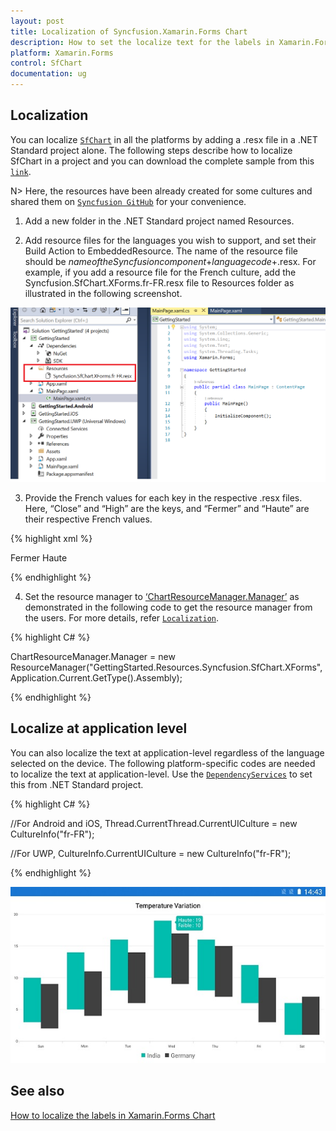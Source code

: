 ```yaml
---
layout: post
title: Localization of Syncfusion.Xamarin.Forms Chart
description: How to set the localize text for the labels in Xamarin.Forms Syncfusion SfChart.
platform: Xamarin.Forms
control: SfChart
documentation: ug
---
```


## Localization 

You can localize [`SfChart`](https://help.syncfusion.com/cr/xamarin/Syncfusion.SfChart.XForms.SfChart.html) in all the platforms by adding a .resx file in a .NET Standard project alone. The following steps describe how to localize SfChart in a project and you can download the complete sample from this [`link`](https://github.com/SyncfusionExamples/how-to-localize-the-labels-in-xamarin-forms-sfchart).

N> Here, the resources have been already created for some cultures and shared them on [`Syncfusion GitHub`](https://github.com/syncfusion/xamarin-localized-texts) for your convenience.

1. Add a new folder in the .NET Standard project named Resources.

2. Add resource files for the languages you wish to support, and set their Build Action to EmbeddedResource. The name of the resource file should be $name of the Syncfusion component$+$language code$+.resx. For example, if you add a resource file for the French culture, add the Syncfusion.SfChart.XForms.fr-FR.resx file to Resources folder as illustrated in the following screenshot.

![Localization support in Xamarin.Forms Chart](localization_images/LocalizationResource.png)

3. Provide the French values for each key in the respective .resx files. Here, “Close” and “High” are the keys, and “Fermer” and “Haute” are their respective French values.

{% highlight xml %}

<data name="Close" xml:space="preserve">
  <value>Fermer</value>
</data>
<data name="High" xml:space="preserve">
  <value>Haute</value>
</data>  

{% endhighlight %} 

4. Set the resource manager to [‘ChartResourceManager.Manager’](https://help.syncfusion.com/cr/xamarin/Syncfusion.SfChart.XForms.ChartResourceManager.html#Syncfusion_SfChart_XForms_ChartResourceManager_Manager) as demonstrated in the following code to get the resource manager from the users. For more details, refer [`Localization`](https://blog.syncfusion.com/post/localization-made-easy-for-syncfusion-xamarin-forms-components.aspx).

{% highlight C# %}

ChartResourceManager.Manager = new ResourceManager("GettingStarted.Resources.Syncfusion.SfChart.XForms", Application.Current.GetType().Assembly);

{% endhighlight %} 

## Localize at application level

You can also localize the text at application-level regardless of the language selected on the device. The following platform-specific codes are needed to localize the text at application-level. Use the [`DependencyServices`](https://docs.microsoft.com/en-us/xamarin/xamarin-forms/app-fundamentals/dependency-service/introduction) to set this from .NET Standard project.

{% highlight C# %}

//For Android and iOS,
Thread.CurrentThread.CurrentUICulture = new CultureInfo("fr-FR");

//For UWP,
CultureInfo.CurrentUICulture = new CultureInfo("fr-FR");

{% endhighlight %} 

![Localization support in Xamarin.Forms Chart](localization_images/ChartLocalization.png)

## See also

[How to localize the labels in Xamarin.Forms Chart](https://www.syncfusion.com/kb/9415/how-to-localize-the-labels-in-xamarin-forms-chart)
